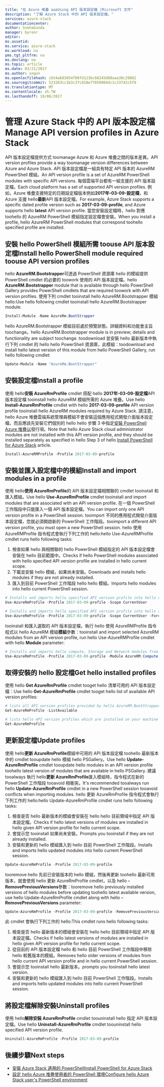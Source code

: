 ```yaml
---
title: "在 Azure 堆疊 aaaUsing API 版本設定檔 |Microsoft 文件"
description: "了解 Azure Stack 中的 API 版本設定檔。"
services: azure-stack
documentationcenter: 
author: SnehaGunda
manager: byronr
editor: 
ms.assetid: 
ms.service: azure-stack
ms.workload: na
pms.tgt_pltfrm: na
ms.devlang: na
ms.topic: article
ms.date: 03/21/2017
ms.author: sngun
ms.openlocfilehash: cb54a683054f08fd123bcb6245d88aaa30c29882
ms.sourcegitcommit: 523283cc1b3c37c428e77850964dc1c33742c5f0
ms.translationtype: MT
ms.contentlocale: zh-TW
ms.lasthandoff: 10/06/2017
---
```

# <a name="manage-api-version-profiles-in-azure-stack"></a><span data-ttu-id="49a1f-103">管理 Azure Stack 中的 API 版本設定檔</span><span class="sxs-lookup"><span data-stu-id="49a1f-103">Manage API version profiles in Azure Stack</span></span>

<span data-ttu-id="49a1f-104">API 版本設定檔提供方式 toomanage Azure 和 Azure 堆疊之間的版本差異。</span><span class="sxs-lookup"><span data-stu-id="49a1f-104">API version profiles provide a way toomanage version differences between Azure and Azure Stack.</span></span> <span data-ttu-id="49a1f-105">API 版本設定檔是一組具有特定 API 版本的 AzureRM PowerShell 模組。</span><span class="sxs-lookup"><span data-stu-id="49a1f-105">An API version profile is a set of AzureRM PowerShell modules with specific API versions.</span></span> <span data-ttu-id="49a1f-106">每個雲端平台都有一組支援的 API 版本設定檔。</span><span class="sxs-lookup"><span data-stu-id="49a1f-106">Each cloud platform has a set of supported API version profiles.</span></span> <span data-ttu-id="49a1f-107">例如，Azure 堆疊支援特定的日期設定檔版本例如**2017年-03-09-設定檔**，和 Azure 支援 hello**最新**API 版本設定檔。</span><span class="sxs-lookup"><span data-stu-id="49a1f-107">For example, Azure Stack supports a specific dated profile version such as  **2017-03-09-profile**, and Azure supports hello **latest** API version profile.</span></span> <span data-ttu-id="49a1f-108">當您安裝設定檔時，hello 對應 toohello 的 AzureRM PowerShell 模組指定設定檔會安裝。</span><span class="sxs-lookup"><span data-stu-id="49a1f-108">When you install a profile, hello AzureRM PowerShell modules that correspond toohello specified profile are installed.</span></span>

## <a name="install-hello-powershell-module-required-toouse-api-version-profiles"></a><span data-ttu-id="49a1f-109">安裝 hello PowerShell 模組所需 toouse API 版本設定檔</span><span class="sxs-lookup"><span data-stu-id="49a1f-109">Install hello PowerShell module required toouse API version profiles</span></span>

<span data-ttu-id="49a1f-110">hello **AzureRM.Bootstrapper**可透過 PowerShell 資源庫 hello 的模組提供 PowerShell cmdlet 的必要的 toowork 使用的 API 版本設定檔。</span><span class="sxs-lookup"><span data-stu-id="49a1f-110">hello **AzureRM.Bootstrapper** module that is available through hello PowerShell Gallery provides PowerShell cmdlets that are required toowork with API version profiles.</span></span> <span data-ttu-id="49a1f-111">使用下列 cmdlet tooinstall hello AzureRM.Bootstrapper 模組 hello:</span><span class="sxs-lookup"><span data-stu-id="49a1f-111">Use hello following cmdlet tooinstall hello AzureRM.Bootstrapper module:</span></span>

```PowerShell
Install-Module -Name AzureRm.BootStrapper
```
<span data-ttu-id="49a1f-112">hello AzureRM.Bootstrapper 模組目前處於預覽狀態。詳細資料和功能會主旨 toochange。</span><span class="sxs-lookup"><span data-stu-id="49a1f-112">hello AzureRM.Bootstrapper module is in preview; details and functionality are subject toochange.</span></span> <span data-ttu-id="49a1f-113">toodownload 並安裝 hello 最新版本中執行下列 cmdlet 的 hello hello PowerShell 資源庫，此模組：</span><span class="sxs-lookup"><span data-stu-id="49a1f-113">toodownload and install hello latest version of this module from hello PowerShell Gallery, run hello following cmdlet:</span></span>

```PowerShell
Update-Module -Name "AzureRm.BootStrapper"
```

## <a name="install-a-profile"></a><span data-ttu-id="49a1f-114">安裝設定檔</span><span class="sxs-lookup"><span data-stu-id="49a1f-114">Install a profile</span></span>

<span data-ttu-id="49a1f-115">使用 hello**安裝 AzureRmProfile** cmdlet 搭配 hello **2017年-03-09-設定檔**API 版本設定檔 tooinstall hello AzureRM 模組所需的 Azure 堆疊。</span><span class="sxs-lookup"><span data-stu-id="49a1f-115">Use hello **Install-AzureRmProfile** cmdlet with hello **2017-03-09-profile** API version profile tooinstall hello AzureRM modules required by Azure Stack.</span></span> <span data-ttu-id="49a1f-116">請注意，hello Azure 堆疊雲端系統管理員模組不會安裝這個應用程式開發介面版本設定檔，而且應該先安裝它們個別的 hello hello 步驟 3 中指定[安裝 PowerShell Azure 堆疊以](azure-stack-powershell-install.md)發行項。</span><span class="sxs-lookup"><span data-stu-id="49a1f-116">Note that hello Azure Stack cloud administrator modules are not installed with this API version profile, and they should be installed separately as specified in hello Step 3 of hello [Install PowerShell for Azure Stack](azure-stack-powershell-install.md) article.</span></span>

```PowerShell 
Install-AzureRMProfile -Profile 2017-03-09-profile
```
## <a name="install-and-import-modules-in-a-profile"></a><span data-ttu-id="49a1f-117">安裝並匯入設定檔中的模組</span><span class="sxs-lookup"><span data-stu-id="49a1f-117">Install and import modules in a profile</span></span>

<span data-ttu-id="49a1f-118">使用 hello**使用 AzureRmProfile**的 API 版本設定檔相關聯的 cmdlet tooinstall 和匯入模組。</span><span class="sxs-lookup"><span data-stu-id="49a1f-118">Use hello **Use-AzureRmProfile** cmdlet tooinstall and import modules that are associated with an API version profile.</span></span> <span data-ttu-id="49a1f-119">在一個 PowerShell 工作階段中只能匯入一個 API 版本設定檔。</span><span class="sxs-lookup"><span data-stu-id="49a1f-119">You can import only one API version profile in a PowerShell session.</span></span> <span data-ttu-id="49a1f-120">tooimport 不同的應用程式開發介面版本設定檔，您就必須開啟新的 PowerShell 工作階段。</span><span class="sxs-lookup"><span data-stu-id="49a1f-120">tooimport a different API version profile, you must open a new PowerShell session.</span></span> <span data-ttu-id="49a1f-121">hello 使用 AzureRMProfile 指令程式會執行下列工作的 hello:</span><span class="sxs-lookup"><span data-stu-id="49a1f-121">hello Use-AzureRMProfile cmdlet runs hello following tasks:</span></span>  
1. <span data-ttu-id="49a1f-122">檢查如果 hello 與相關聯的 hello PowerShell 模組指定的 API 版本設定檔會安裝在 hello 目前範圍中。</span><span class="sxs-lookup"><span data-stu-id="49a1f-122">Checks if hello PowerShell modules associated with hello specified API version profile are installed in hello current scope.</span></span>  
2. <span data-ttu-id="49a1f-123">下載並安裝 hello 模組，如果尚未安裝。</span><span class="sxs-lookup"><span data-stu-id="49a1f-123">Downloads and installs hello modules if they are not already installed.</span></span>   
3. <span data-ttu-id="49a1f-124">匯入到目前 PowerShell 工作階段 hello hello 模組。</span><span class="sxs-lookup"><span data-stu-id="49a1f-124">Imports hello modules into hello current PowerShell session.</span></span> 

```PowerShell
# Installs and imports hello specified API version profile into hello current PowerShell session.
Use-AzureRmProfile -Profile 2017-03-09-profile -Scope CurrentUser

# Installs and imports hello specified API version profile into hello current PowerShell session without any prompts
Use-AzureRmProfile -Profile 2017-03-09-profile -Scope CurrentUser -Force
```

<span data-ttu-id="49a1f-125">tooinstall 和匯入選取的 API 版本設定檔，執行 hello 使用 AzureRMProfile 指令程式以 hello AzureRM 模組**模組**參數：</span><span class="sxs-lookup"><span data-stu-id="49a1f-125">tooinstall and import selected AzureRM modules from an API version profile, run hello Use-AzureRMProfile cmdlet with hello **Module** parameter:</span></span>

```PowerShell
# Installs and imports hello compute, Storage and Network modules from hello specified API version profile into your current PowerShell session.
Use-AzureRmProfile -Profile 2017-03-09-profile -Module AzureRM.Compute, AzureRM.Storage, AzureRM.Network
```

## <a name="get-hello-installed-profiles"></a><span data-ttu-id="49a1f-126">取得安裝的 hello 設定檔</span><span class="sxs-lookup"><span data-stu-id="49a1f-126">Get hello installed profiles</span></span>

<span data-ttu-id="49a1f-127">使用 hello **Get AzureRmProfile** cmdlet tooget hello 清單可用的 API 版本設定檔：</span><span class="sxs-lookup"><span data-stu-id="49a1f-127">Use hello **Get-AzureRmProfile** cmdlet tooget hello list of available API version profiles:</span></span> 

```PowerShell
# lists all API version profiles provided by hello AzureRM.BootStrapper module.
Get-AzureRmProfile -ListAvailable 

# lists hello API version profiles which are installed on your machine
Get-AzureRmProfile
```
## <a name="update-profiles"></a><span data-ttu-id="49a1f-128">更新設定檔</span><span class="sxs-lookup"><span data-stu-id="49a1f-128">Update profiles</span></span>

<span data-ttu-id="49a1f-129">使用 hello**更新 AzureRmProfile**模組中可用的 API 版本設定檔 toohello 最新版本中的 cmdlet tooupdate hello 模組 hello PSGallery。</span><span class="sxs-lookup"><span data-stu-id="49a1f-129">Use hello **Update-AzureRmProfile** cmdlet tooupdate hello modules in an API version profile toohello latest version of modules that are available in hello PSGallery.</span></span> <span data-ttu-id="49a1f-130">建議 tooalways 執行 hello**更新 AzureRmProfile**匯入模組時，指令程式在新的 PowerShell 工作階段 tooavoid 相衝突。</span><span class="sxs-lookup"><span data-stu-id="49a1f-130">It's recommended tooalways run hello **Update-AzureRmProfile** cmdlet in a new PowerShell session tooavoid conflicts when importing modules.</span></span> <span data-ttu-id="49a1f-131">hello 更新 AzureRmProfile 指令程式會執行下列工作的 hello:</span><span class="sxs-lookup"><span data-stu-id="49a1f-131">hello Update-AzureRmProfile cmdlet runs hello following tasks:</span></span>

1. <span data-ttu-id="49a1f-132">檢查是否 hello 最新版本的模組會安裝在 hello hello 目前領域中指定 API 版本設定檔。</span><span class="sxs-lookup"><span data-stu-id="49a1f-132">Checks if hello latest versions of modules are installed in hello given API version profile for hello current scope.</span></span>  
2. <span data-ttu-id="49a1f-133">會提示您 tooinstall 如果尚未安裝。</span><span class="sxs-lookup"><span data-stu-id="49a1f-133">Prompts you tooinstall if they are not already installed.</span></span>  
3. <span data-ttu-id="49a1f-134">安裝和更新的 hello 模組匯入到 hello 目前 PowerShell 工作階段。</span><span class="sxs-lookup"><span data-stu-id="49a1f-134">Installs and imports hello updated modules into hello current PowerShell session.</span></span>  

```PowerShell
Update-AzureRmProfile -Profile 2017-03-09-profile
```

<span data-ttu-id="49a1f-135">tooremove hello 先前已安裝版本的 hello 模組，然後再更新 toohello 最新可用版本，就會使用 hello 更新 AzureRmProfile cmdlet，以及 hello **-RemovePreviousVersions**參數：</span><span class="sxs-lookup"><span data-stu-id="49a1f-135">tooremove hello previously installed versions of hello modules before updating toohello latest available version, use hello Update-AzureRmProfile cmdlet along with hello **-RemovePreviousVersions** parameter:</span></span>

```PowerShell 
Update-AzureRmProfile -Profile 2017-03-09-profile -RemovePreviousVersions
```

<span data-ttu-id="49a1f-136">此 cmdlet 會執行下列工作的 hello:</span><span class="sxs-lookup"><span data-stu-id="49a1f-136">This cmdlet runs hello following tasks:</span></span>  

1. <span data-ttu-id="49a1f-137">檢查是否 hello 最新版本的模組會安裝在 hello hello 目前領域中指定 API 版本設定檔。</span><span class="sxs-lookup"><span data-stu-id="49a1f-137">Checks if hello latest versions of modules are installed in hello given API version profile for hello current scope.</span></span>  
2. <span data-ttu-id="49a1f-138">從目前的 API 版本設定檔 hello 和 hello 目前 PowerShell 工作階段中移除 hello 較舊版本的模組。</span><span class="sxs-lookup"><span data-stu-id="49a1f-138">Removes hello older versions of modules from hello current API version profile and in hello current PowerShell session.</span></span>  
4. <span data-ttu-id="49a1f-139">會提示您 tooinstall hello 最新版本。</span><span class="sxs-lookup"><span data-stu-id="49a1f-139">prompts you tooinstall hello latest version.</span></span>  
5. <span data-ttu-id="49a1f-140">安裝和更新的 hello 模組匯入到 hello 目前 PowerShell 工作階段。</span><span class="sxs-lookup"><span data-stu-id="49a1f-140">Installs and imports hello updated modules into hello current PowerShell session.</span></span>  
 
## <a name="uninstall-profiles"></a><span data-ttu-id="49a1f-141">將設定檔解除安裝</span><span class="sxs-lookup"><span data-stu-id="49a1f-141">Uninstall profiles</span></span>

<span data-ttu-id="49a1f-142">使用 hello**解除安裝 AzureRmProfile** cmdlet toouninstall hello 指定 API 版本設定檔。</span><span class="sxs-lookup"><span data-stu-id="49a1f-142">Use hello **Uninstall-AzureRmProfile** cmdlet toouninstall hello specified API version profile.</span></span>

```PowerShell 
Uninstall-AzureRmProfile -Profile 2017-03-09-profile
```

## <a name="next-steps"></a><span data-ttu-id="49a1f-143">後續步驟</span><span class="sxs-lookup"><span data-stu-id="49a1f-143">Next steps</span></span>
* [<span data-ttu-id="49a1f-144">安裝 Azure Stack 適用的 PowerShell</span><span class="sxs-lookup"><span data-stu-id="49a1f-144">Install PowerShell for Azure Stack</span></span>](azure-stack-powershell-install.md)
* [<span data-ttu-id="49a1f-145">設定 hello Azure 堆疊使用者的 PowerShell 環境</span><span class="sxs-lookup"><span data-stu-id="49a1f-145">Configure hello Azure Stack user's PowerShell environment</span></span>](azure-stack-powershell-configure-user.md)  

